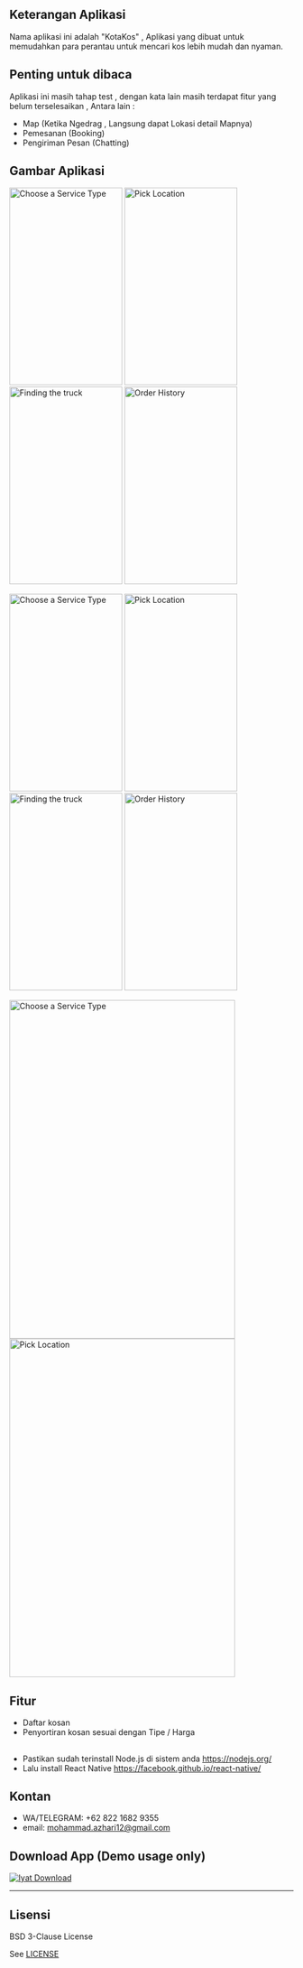 ## Keterangan Aplikasi
Nama aplikasi ini adalah "KotaKos" , Aplikasi yang dibuat untuk memudahkan para perantau untuk mencari kos lebih mudah dan nyaman.
<br>

## Penting untuk dibaca
Aplikasi ini masih tahap test , dengan kata lain masih terdapat fitur yang belum terselesaikan , Antara lain : 
* Map (Ketika Ngedrag , Langsung dapat Lokasi detail Mapnya)
* Pemesanan (Booking) 
* Pengiriman Pesan (Chatting)

## Gambar Aplikasi
<p float="left">
  <img src="https://github.com/illusi03/projectRN/blob/master/Screenshots/Screenshot_2019-08-29-17-49-43.png" width="200" height="350" alt="Choose a Service Type"/>
  <img src="https://github.com/illusi03/projectRN/blob/master/Screenshots/Screenshot_2019-08-29-17-49-56.png" width="200" height="350" alt="Pick Location"/>
  <img src="https://github.com/illusi03/projectRN/blob/master/Screenshots/Screenshot_2019-08-29-17-50-03.png" width="200" height="350" alt="Finding the truck"/>
  <img src="https://github.com/illusi03/projectRN/blob/master/Screenshots/Screenshot_2019-08-29-17-50-07.png" width="200" height="350" alt="Order History"/>
</p>
<p float="left">
  <img src="https://github.com/illusi03/projectRN/blob/master/Screenshots/Screenshot_2019-08-29-17-50-16.png" width="200" height="350" alt="Choose a Service Type"/>
  <img src="https://github.com/illusi03/projectRN/blob/master/Screenshots/Screenshot_2019-08-29-17-50-23.png" width="200" height="350" alt="Pick Location"/>
  <img src="https://github.com/illusi03/projectRN/blob/master/Screenshots/Screenshot_2019-08-29-17-50-42.png" width="200" height="350" alt="Finding the truck"/>
  <img src="https://github.com/illusi03/projectRN/blob/master/Screenshots/Screenshot_2019-08-29-17-50-56.png" width="200" height="350" alt="Order History"/>
</p>
<p float="left">
  <img src="https://github.com/illusi03/projectRN/blob/master/Screenshots/Screenshot_2019-08-29-17-51-10.png" width="400" height="600" alt="Choose a Service Type"/>
  <img src="https://github.com/illusi03/projectRN/blob/master/Screenshots/Screenshot_2019-08-29-17-51-27.png" width="400" height="600" alt="Pick Location"/>
</p>


## Fitur 
* Daftar kosan
* Penyortiran kosan sesuai dengan Tipe / Harga

## 
* Pastikan sudah terinstall Node.js di sistem anda https://nodejs.org/
* Lalu install React Native https://facebook.github.io/react-native/

## Kontan 
* WA/TELEGRAM: +62 822 1682 9355
* email: mohammad.azhari12@gmail.com

## Download App (Demo usage only)
[![Iyat Download](https://i1.wp.com/apkmodsios.com/wp-content/uploads/2018/12/Download-Infinite-Design-3.4.10-Apk.png)](https://linktodownload.com/course-repo-example.apk)


----

## Lisensi

BSD 3-Clause License

See [LICENSE](LICENSE)
